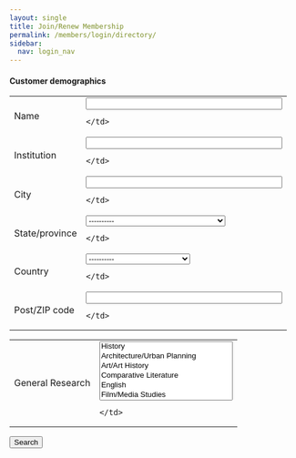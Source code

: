 ```yaml
---
layout: single
title: Join/Renew Membership
permalink: /members/login/directory/
sidebar:
  nav: login_nav
---
```




<html lang="en">
<head>
  <meta name="generator" content="HTML Tidy for Linux (vers 25 March 2009), see www.w3.org">
  <meta charset="utf-8">
  <meta http-equiv="Content-Type" content="text/html; charset=us-ascii">

  <title>MSA Membership - Directory search</title>
  <link rel="stylesheet" href="/msa/members/css/msa-style.css" type="text/css">
  <link rel="stylesheet" href="/msa/members/css/jhup-style.css" type="text/css">
  <link href="/msa/members/css/SpryMenuBarHorizontal.css" rel="stylesheet" type="text/css">
  <link href="/msa/members/img/msa-favicon.png" rel= "shortcut icon" type="image/gif" />

</head>

<body>


<!-- <h1>Modernist Studies Association</h1> -->
<main id="maincontent">


















<!--<h3>Directory</h3>-->



<form method='get' action='/msa/members/directory'>

<table>
  
  <tr>
    <td class='top-align'>Name</td>
    <td>
      
        
<input name='name' value='' size='40'>

      
    </td>
  
  <tr>
    <td class='top-align'>Institution</td>
    <td>
      
        
<input name='company' value='' size='40'>

      
    </td>
  
  <tr>
    <td class='top-align'>City</td>
    <td>
      
        
<input name='city' value='' size='40'>

      
    </td>
  
  <tr>
    <td class='top-align'>State/province</td>
    <td>
      
        
<select name="state">
  <option value="">----------</option>
  
  <option  value="AL">ALABAMA</option>
  
  <option  value="AK">ALASKA</option>
  
  <option  value="AB">ALBERTA</option>
  
  <option  value="AA">APO AMERICAS</option>
  
  <option  value="AE">APO EUROPE</option>
  
  <option  value="AP">APO PACIFIC</option>
  
  <option  value="AZ">ARIZONA</option>
  
  <option  value="AR">ARKANSAS</option>
  
  <option  value="ACT">AUSTRALIAN CAPITAL TERRITORY</option>
  
  <option  value="BC">BRITISH COLUMBIA</option>
  
  <option  value="CA">CALIFORNIA</option>
  
  <option  value="CO">COLORADO</option>
  
  <option  value="CT">CONNECTICUT</option>
  
  <option  value="DE">DELAWARE</option>
  
  <option  value="DC">DISTRICT OF COLUMBIA</option>
  
  <option  value="CLEARED">DUPLICATE/INACTIVE</option>
  
  <option  value="FL">FLORIDA</option>
  
  <option  value="FP">FPO ADDRESS</option>
  
  <option  value="GA">GEORGIA</option>
  
  <option  value="GU">GUAM</option>
  
  <option  value="HI">HAWAII</option>
  
  <option  value="ID">IDAHO</option>
  
  <option  value="IL">ILLINOIS</option>
  
  <option  value="IN">INDIANA</option>
  
  <option  value="IA">IOWA</option>
  
  <option  value="KS">KANSAS</option>
  
  <option  value="KY">KENTUCKY</option>
  
  <option  value="LA">LOUISIANA</option>
  
  <option  value="ME">MAINE</option>
  
  <option  value="MB">MANITOBA</option>
  
  <option  value="MD">MARYLAND</option>
  
  <option  value="MA">MASSACHUSETTS</option>
  
  <option  value="MI">MICHIGAN</option>
  
  <option  value="MN">MINNESOTA</option>
  
  <option  value="MS">MISSISSIPPI</option>
  
  <option  value="MO">MISSOURI</option>
  
  <option  value="MT">MONTANA</option>
  
  <option  value="NE">NEBRASKA</option>
  
  <option  value="NV">NEVADA</option>
  
  <option  value="NB">NEW BRUNSWICK</option>
  
  <option  value="NH">NEW HAMPSHIRE</option>
  
  <option  value="NJ">NEW JERSEY</option>
  
  <option  value="NM">NEW MEXICO</option>
  
  <option  value="NSW">NEW SOUTH WALES</option>
  
  <option  value="NY">NEW YORK</option>
  
  <option  value="NL">NEWFOUNDLAND</option>
  
  <option  value="NC">NORTH CAROLINA</option>
  
  <option  value="ND">NORTH DAKOTA</option>
  
  <option  value="NOT">NORTHERN TERRITORY</option>
  
  <option  value="NT">NORTHWEST TERRITORIES</option>
  
  <option  value="NS">NOVA SCOTIA</option>
  
  <option  value="NU">NUNAVUT</option>
  
  <option  value="OH">OHIO</option>
  
  <option  value="OK">OKLAHOMA</option>
  
  <option  value="ON">ONTARIO</option>
  
  <option  value="OR">OREGON</option>
  
  <option  value="PA">PENNSYLVANIA</option>
  
  <option  value="PE">PRINCE EDWARD ISLAND</option>
  
  <option  value="PR">PUERTO RICO</option>
  
  <option  value="QC">QUEBEC</option>
  
  <option  value="QLD">QUEENSLAND</option>
  
  <option  value="RI">RHODE ISLAND</option>
  
  <option  value="SK">SASKATCHEWAN</option>
  
  <option  value="SA">SOUTH AUSTRALIA</option>
  
  <option  value="SC">SOUTH CAROLINA</option>
  
  <option  value="SD">SOUTH DAKOTA</option>
  
  <option  value="TAS">TASMANIA</option>
  
  <option  value="TN">TENNESSEE</option>
  
  <option  value="TX">TEXAS</option>
  
  <option  value="VI">US VIRGIN ISLANDS</option>
  
  <option  value="UT">UTAH</option>
  
  <option  value="VT">VERMONT</option>
  
  <option  value="VIC">VICTORIA</option>
  
  <option  value="VA">VIRGINIA</option>
  
  <option  value="WA">WASHINGTON</option>
  
  <option  value="WV">WEST VIRGINIA</option>
  
  <option  value="WAS">WESTERN AUSTRALIA</option>
  
  <option  value="WI">WISCONSIN</option>
  
  <option  value="WY">WYOMING</option>
  
  <option  value="YT">YUKON TERRITORY</option>
  
</select>

      
    </td>
  
  <tr>
    <td class='top-align'>Country</td>
    <td>
      
        
<select name="country">
  <option value="">----------</option>
  
  <option  value="AFGHANISTAN">AFGHANISTAN</option>
  
  <option  value="AUSTRALIA">AUSTRALIA</option>
  
  <option  value="AUSTRIA">AUSTRIA</option>
  
  <option  value="BAHRAIN">BAHRAIN</option>
  
  <option  value="BELGIUM">BELGIUM</option>
  
  <option  value="BRAZIL">BRAZIL</option>
  
  <option  value="CANADA">CANADA</option>
  
  <option  value="CHILE">CHILE</option>
  
  <option  value="CHINA">CHINA</option>
  
  <option  value="COLOMBIA">COLOMBIA</option>
  
  <option  value="COSTA RICA">COSTA RICA</option>
  
  <option  value="CROATIA">CROATIA</option>
  
  <option  value="CYPRUS">CYPRUS</option>
  
  <option  value="CZECH REPUBLIC">CZECH REPUBLIC</option>
  
  <option  value="DENMARK">DENMARK</option>
  
  <option  value="EGYPT">EGYPT</option>
  
  <option  value="FIJI">FIJI</option>
  
  <option  value="FINLAND">FINLAND</option>
  
  <option  value="FRANCE">FRANCE</option>
  
  <option  value="GERMANY">GERMANY</option>
  
  <option  value="GREECE">GREECE</option>
  
  <option  value="HONG KONG">HONG KONG</option>
  
  <option  value="HUNGARY">HUNGARY</option>
  
  <option  value="ICELAND">ICELAND</option>
  
  <option  value="INDIA">INDIA</option>
  
  <option  value="IRAQ">IRAQ</option>
  
  <option  value="IRELAND">IRELAND</option>
  
  <option  value="ISRAEL">ISRAEL</option>
  
  <option  value="ITALY">ITALY</option>
  
  <option  value="JAPAN">JAPAN</option>
  
  <option  value="KOREA, REP OF">KOREA, REP OF</option>
  
  <option  value="KUWAIT">KUWAIT</option>
  
  <option  value="LEBANON">LEBANON</option>
  
  <option  value="MEXICO">MEXICO</option>
  
  <option  value="NETHERLANDS">NETHERLANDS</option>
  
  <option  value="NEW ZEALAND">NEW ZEALAND</option>
  
  <option  value="NICARAGUA">NICARAGUA</option>
  
  <option  value="NORWAY">NORWAY</option>
  
  <option  value="OMAN">OMAN</option>
  
  <option  value="POLAND">POLAND</option>
  
  <option  value="PORTUGAL">PORTUGAL</option>
  
  <option  value="REUNION ISLAND">REUNION ISLAND</option>
  
  <option  value="ROMANIA">ROMANIA</option>
  
  <option  value="RUSSIAN FEDERATION">RUSSIAN FEDERATION</option>
  
  <option  value="SAUDI ARABIA">SAUDI ARABIA</option>
  
  <option  value="SINGAPORE">SINGAPORE</option>
  
  <option  value="SLOVENIA">SLOVENIA</option>
  
  <option  value="SOUTH AFRICA">SOUTH AFRICA</option>
  
  <option  value="SPAIN">SPAIN</option>
  
  <option  value="SWEDEN">SWEDEN</option>
  
  <option  value="SWITZERLAND">SWITZERLAND</option>
  
  <option  value="TAIWAN R.O.C.">TAIWAN R.O.C.</option>
  
  <option  value="TURKEY">TURKEY</option>
  
  <option  value="UNITED ARAB EMIRATES">UNITED ARAB EMIRATES</option>
  
  <option  value="UNITED KINGDOM">UNITED KINGDOM</option>
  
  <option  value="URUGUAY">URUGUAY</option>
  
  <option  value="USA">USA</option>
  
  <option  value="ZZZ UNKNOWN">ZZZ UNKNOWN</option>
  
</select>

      
    </td>
  
  <tr>
    <td class='top-align'>Post/ZIP code</td>
    <td>
      
        
<input name='zip' value='' size='40'>

      
    </td>
  
  </tr>


<h4>Customer demographics</h4>
<table>
  
  <tr>
    <td class='top-align'>General Research</td>
    <td>
      
        
<select multiple size='6' name="dem_q_2">
  
  <option  value="dem_q_2_r_59">History</option>
  
  <option  value="dem_q_2_r_74">Architecture/Urban Planning</option>
  
  <option  value="dem_q_2_r_75">Art/Art History</option>
  
  <option  value="dem_q_2_r_76">Comparative Literature</option>
  
  <option  value="dem_q_2_r_77">English</option>
  
  <option  value="dem_q_2_r_78">Film/Media Studies</option>
  
  <option  value="dem_q_2_r_80">Music</option>
  
  <option  value="dem_q_2_r_81">Theater</option>
  
  <option  value="dem_q_2_r_82">Women's, Gender or Sexuality Studies</option>
  
  <option  value="dem_q_2_r_83">German</option>
  
  <option  value="dem_q_2_r_84">French</option>
  
  <option  value="dem_q_2_r_85">Italian</option>
  
  <option  value="dem_q_2_r_86">Spanish</option>
  
  <option  value="dem_q_2_r_87">Other Languages and Literature</option>
  
</select>

      
    </td>
  
  </tr>
</table>

<button type='submit'>Search</button>
<input type='hidden' name='do-search' value='1'>



  <input name="csrf_token" value="{SSHA}9y0jILZMlFubh2wEHLKIGR9ltWfhk4wz" type="hidden">
</form>

</main>
<script type="text/javascript" src="/msa/members/js/jquery.js"> </script>
<script type="text/javascript" src="/msa/members/js/jquery.doubleScroll.js"></script>
<script type="text/javascript" src="/msa/members/js/jhup.js"> </script>



<script async src="https://www.googletagmanager.com/gtag/js?id=UA-122948754-11"></script>
<script async src="/msa/members/js/msa-analytics.js"></script>

<script type="text/javascript" defer>
(function(d, src, c) { var t=d.scripts[d.scripts.length - 1],s=d.createElement('script');s.id='la_x2s6df8d';s.async=true;s.src=src;s.onload=s.onreadystatechange=function(){var rs=this.readyState;if(rs&&(rs!='complete')&&(rs!='loaded')){return;}c(this);};t.parentElement.insertBefore(s,t.nextSibling);})(document,
'https://jhup.ladesk.com/scripts/track.js',
function(e){ LiveAgent.createButton('uyox0una', e); });
</script>

</body>
</html>
